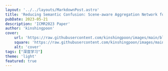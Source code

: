 ```yaml
---
layout: '../../layouts/MarkdownPost.astro'
title: 'Reducing Semantic Confusion: Scene-aware Aggregation Network for Remote Sensing Cross-modal Retrieval'
pubDate: 2023-05-21
description: 'ICMR2023 Paper'
author: 'kinshingpoon'
cover:
    url: 'https://raw.githubusercontent.com/kinshingpoon/images/main/blog-imgs/202305210935705.png'
    square: 'https://raw.githubusercontent.com/kinshingpoon/images/main/blog-imgs/202305210935705.png'
    alt: 'cover'
tags: ["深度学习"]
theme: 'light'
featured: true
---
```

